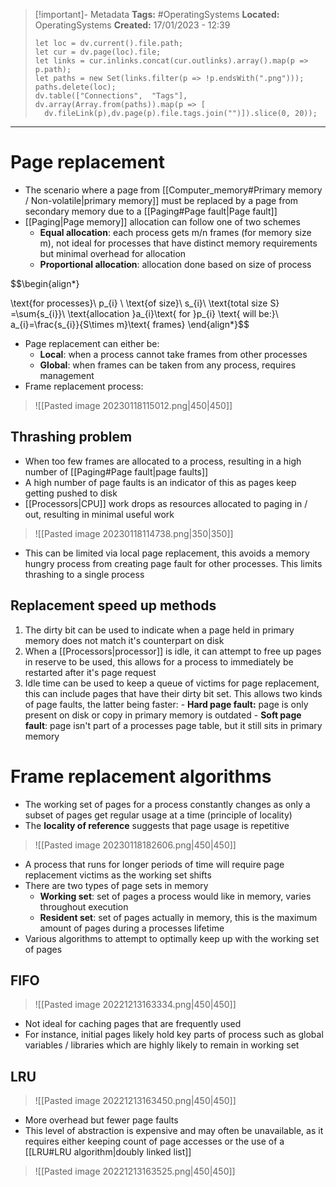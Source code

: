 > [!important]- Metadata
> **Tags:** #OperatingSystems 
> **Located:** OperatingSystems
> **Created:** 17/01/2023 - 12:39
> ```dataviewjs
>let loc = dv.current().file.path;
>let cur = dv.page(loc).file;
>let links = cur.inlinks.concat(cur.outlinks).array().map(p => p.path);
>let paths = new Set(links.filter(p => !p.endsWith(".png")));
>paths.delete(loc);
>dv.table(["Connections",  "Tags"], dv.array(Array.from(paths)).map(p => [
>   dv.fileLink(p),dv.page(p).file.tags.join("")]).slice(0, 20));
> ```

___
# Page replacement
- The scenario where a page from [[Computer_memory#Primary memory / Non-volatile|primary memory]] must be replaced by a page from secondary memory due to a [[Paging#Page fault|Page fault]]
- [[Paging|Page memory]] allocation can follow one of two schemes 
	- **Equal allocation**: each process gets m/n frames (for memory size m), not ideal for processes that have distinct memory requirements but minimal overhead for allocation
	- **Proportional allocation**: allocation done based on size of process 

$$\begin{align*}

\text{for processes}\ p_{i} \ \text{of size}\ s_{i}\\
\text{total size S} =\sum{s_{i}}\\
\text{allocation }a_{i}\text{ for }p_{i} \text{ will be:}\\
a_{i}=\frac{s_{i}}{S\times m}\text{ frames}
\end{align*}$$
- Page replacement can either be:
	- **Local**: when a process cannot take frames from other processes 
	- **Global**: when frames can be taken from any process, requires management
- Frame replacement process:

> ![[Pasted image 20230118115012.png|450|450]]

## Thrashing problem
- When too few frames are allocated to a process, resulting in a high number of [[Paging#Page fault|page faults]]
- A high number of page faults is an indicator of this as pages keep getting pushed to disk
- [[Processors|CPU]] work drops as resources allocated to paging in / out, resulting in minimal useful work

> ![[Pasted image 20230118114738.png|350|350]]

- This can be limited via local page replacement, this avoids a memory hungry process from creating page fault for other processes. This limits thrashing to a single process 

## Replacement speed up methods
1. The dirty bit can be used to indicate when a page held in primary memory does not match it's counterpart on disk
2. When a [[Processors|processor]] is idle, it can attempt to free up pages in reserve to be used, this allows for a process to immediately be restarted after it's page request
3. Idle time can be used to keep a queue of victims for page replacement, this can include pages that have their dirty bit set. This allows two kinds of page faults, the latter being faster:
        - **Hard page fault:** page is only present on disk or copy in primary memory is outdated 
        - **Soft page fault**: page isn't part of a processes page table, but it still sits in primary memory 

# Frame replacement algorithms 
- The working set of pages for a process constantly changes as only a subset of pages get regular usage at a time (principle of locality)
- The **locality of reference** suggests that page usage is repetitive

> ![[Pasted image 20230118182606.png|450|450]]
- A process that runs for longer periods of time will require page replacement victims as the working set shifts 
- There are two types of page sets in memory 
    - **Working set**: set of pages a process would like in memory, varies throughout execution
    - **Resident set**: set of pages actually in memory, this is the maximum amount of pages during a processes lifetime
- Various algorithms to attempt to optimally keep up with the working set of pages 

## FIFO

> ![[Pasted image 20221213163334.png|450|450]]

- Not ideal for caching pages that are frequently used 
- For instance, initial pages likely hold key parts of process such as global variables / libraries which are highly likely to remain in working set
## LRU

> ![[Pasted image 20221213163450.png|450|450]]

- More overhead but fewer page faults
- This level of abstraction is expensive and may often be unavailable, as it requires either keeping count of page accesses or the use of a [[LRU#LRU algorithm|doubly linked list]]

> ![[Pasted image 20221213163525.png|450|450]]

